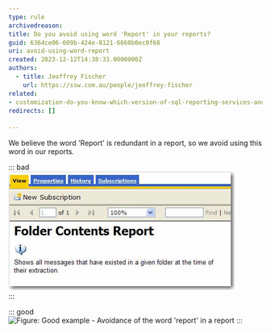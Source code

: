 ```yaml
---
type: rule
archivedreason:
title: Do you avoid using word 'Report' in your reports?
guid: 6364ce06-609b-424e-8121-6660b0ec0f68
uri: avoid-using-word-report
created: 2023-12-12T14:38:33.0000000Z
authors: 
  - title: Jeoffrey Fischer
    url: https://ssw.com.au/people/jeoffrey-fischer
related:
- customization-do-you-know-which-version-of-sql-reporting-services-and-visual-studio-you-are-using
redirects: []

---
```


<!--endintro-->

We believe the word 'Report' is redundant in a report, so we avoid using this word in our reports.

::: bad  
![Figure: Bad example - Redundant use of the word 'report' in a report](/rules/avoid-using-word-report/BadWordinReport.jpg)  
:::

::: good  
![Figure: Good example - Avoidance of the word 'report' in a report](No/rules/avoid-using-word-report/BadWordinReport.jpg)
:::

